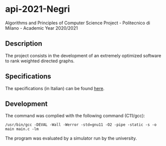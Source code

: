 # api-2021-Negri
Algorithms and Principles of Computer Science Project - Politecnico di Milano - Academic Year 2020/2021

## Description
The project consists in the development of an extremely optimized software to rank weighted directed graphs.

## Specifications
The specifications (in Italian) can be found [here](https://github.com/riccardo-negri/api-2021-Negri/tree/main/specs/specifications.pdf).

## Development
The command was complied with the following command (C11/gcc):

```shell
/usr/bin/gcc -DEVAL -Wall -Werror -std=gnu11 -O2 -pipe -static -s -o main main.c -lm
```

The program was evaluated by a simulator run by the university.
